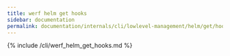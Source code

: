 ```yaml
---
title: werf helm get hooks
sidebar: documentation
permalink: documentation/internals/cli/lowlevel-management/helm/get/hooks.html
---
```


{% include /cli/werf_helm_get_hooks.md %}
